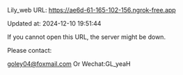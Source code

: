Lily_web URL: https://ae6d-61-165-102-156.ngrok-free.app

Updated at: 2024-12-10 19:51:44

If you cannot open this URL, the server might be down.

Please contact: 

goley04@foxmail.com Or Wechat:GL_yeaH